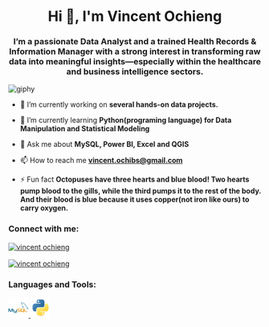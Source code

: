 <h1 align="center">Hi 👋, I'm Vincent Ochieng</h1>
<h3 align="center">I’m a passionate Data Analyst and a trained Health Records & Information Manager with a strong interest in transforming raw data into meaningful insights—especially within the healthcare and business intelligence sectors.</h3>

![giphy](https://github.com/user-attachments/assets/89b931e5-e453-4033-b8e4-09d5e1c7ff2b)


- 🔭 I’m currently working on **several hands-on data projects.**

- 🌱 I’m currently learning **Python(programing language) for Data Manipulation and Statistical Modeling**

- 💬 Ask me about **MySQL, Power BI, Excel and QGIS**

- 📫 How to reach me **vincent.ochibs@gmail.com**

- ⚡ Fun fact **Octopuses have three hearts and blue blood! Two hearts pump blood to the gills, while the third pumps it to the rest of the body. And their blood is blue because it uses copper(not iron like ours) to carry oxygen.**

<h3 align="left">Connect with me:</h3>
<p align="left">
<a href="https://linkedin.com/in/vincent ochieng" target="blank"><img align="center" src="https://raw.githubusercontent.com/rahuldkjain/github-profile-readme-generator/master/src/images/icons/Social/linked-in-alt.svg" alt="vincent ochieng" height="30" width="40" /></a>
</p>
<a href="https://kaggle.com/vincent ochieng" target="blank"><img align="center" src="https://raw.githubusercontent.com/rahuldkjain/github-profile-readme-generator/master/src/images/icons/Social/kaggle.svg" alt="vincent ochieng" height="30" width="40" /></a>
</p>

<h3 align="left">Languages and Tools:</h3>
<p align="left"> <a href="https://www.mysql.com/" target="_blank" rel="noreferrer"> <img src="https://raw.githubusercontent.com/devicons/devicon/master/icons/mysql/mysql-original-wordmark.svg" alt="mysql" width="40" height="40"/> </a> <a href="https://www.python.org" target="_blank" rel="noreferrer"> <img src="https://raw.githubusercontent.com/devicons/devicon/master/icons/python/python-original.svg" alt="python" width="40" height="40"/> </a> </p>
